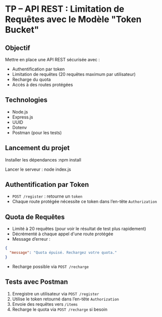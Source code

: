 #  TP – API REST : Limitation de Requêtes avec le Modèle "Token Bucket"

##  Objectif

Mettre en place une API REST sécurisée avec :
- Authentification par token
- Limitation de requêtes (20 requêtes maximum par utilisateur)
- Recharge du quota
- Accès à des routes protégées


##  Technologies

- Node.js
- Express.js
- UUID
- Dotenv 
- Postman (pour les tests)

##  Lancement du projet

Installer les dépendances :npm install

Lancer le serveur : node index.js

## Authentification par Token

- `POST /register` : retourne un `token`
- Chaque route protégée nécessite ce token dans l’en-tête `Authorization`


## Quota de Requêtes

- Limité à 20 requêtes (pour voir le résultat de test plus rapidement)
- Décrémenté à chaque appel d'une route protégée
- Message d’erreur :

```json
{
  "message": "Quota épuisé. Rechargez votre quota."
}
```

- Recharge possible via `POST /recharge`

## Tests avec Postman

1. Enregistre un utilisateur via `POST /register`
2. Utilise le token retourné dans l’en-tête `Authorization`
3. Envoie des requêtes vers `/items`
4. Recharge le quota via `POST /recharge` si besoin



